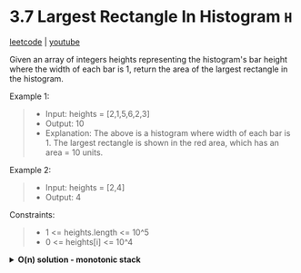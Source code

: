 # 3.7 Largest Rectangle In Histogram `H`

[leetcode](https://leetcode.com/problems/largest-rectangle-in-histogram/) |
[youtube](https://www.youtube.com/watch?v=zx5Sw9130L0&source_ve_path=OTY3MTQ)

Given an array of integers heights representing the histogram's bar height where the width of each bar is 1,
return the area of the largest rectangle in the histogram.

Example 1:
> - Input: heights = [2,1,5,6,2,3]
> - Output: 10
> - Explanation: The above is a histogram where width of each bar is 1.
The largest rectangle is shown in the red area, which has an area = 10 units.

Example 2:
> - Input: heights = [2,4]
> - Output: 4

Constraints:
> - 1 <= heights.length <= 10^5
> - 0 <= heights[i] <= 10^4

<details>
  <summary><b>O(n) solution - monotonic stack</b></summary>

```go
func largestRectangleArea(heights []int) int {
    stack := []int{}
    maxArea := 0
    heights = append(heights, 0)

    for i := 0; i < len(heights); i++ {
        for len(stack) > 0 && heights[i] < heights[stack[len(stack)-1]] {
            h := heights[stack[len(stack)-1]]
            stack = stack[:len(stack)-1]
            width := i
            if len(stack) > 0 {
                width = i - stack[len(stack)-1] - 1
            }

            maxArea = max(maxArea, h*width)
        }

        stack = append(stack, i)
    }

    return maxArea
}
```
</details>
